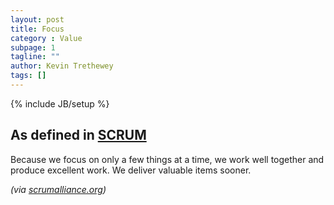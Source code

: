 ```yaml
---
layout: post
title: Focus
category : Value
subpage: 1
tagline: ""
author: Kevin Trethewey
tags: []
---
```

{% include JB/setup %}

## As defined in [SCRUM](/archetype/SCRUM/)
Because we focus on only a few things at a time, we work well together and produce excellent work. We deliver valuable items sooner.

*(via [scrumalliance.org](https://www.scrumalliance.org/why-scrum/core-scrum-values-roles))*
